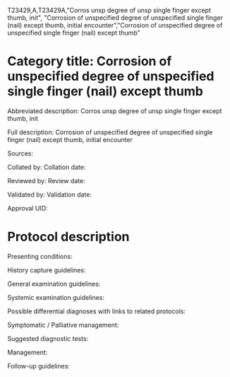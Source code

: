 T23429,A,T23429A,"Corros unsp degree of unsp single finger except thumb, init", "Corrosion of unspecified degree of unspecified single finger (nail) except thumb, initial encounter","Corrosion of unspecified degree of unspecified single finger (nail) except thumb"
# Category title: Corrosion of unspecified degree of unspecified single finger (nail) except thumb

Abbreviated description: Corros unsp degree of unsp single finger except thumb, init

Full description: Corrosion of unspecified degree of unspecified single finger (nail) except thumb, initial encounter

Sources:

Collated by:
Collation date:

Reviewed by:
Review date:

Validated by:
Validation date:

Approval UID:

# Protocol description

Presenting conditions:

History capture guidelines:

General examination guidelines:

Systemic examination guidelines:

Possible differential diagnoses with links to related protocols:

Symptomatic / Palliative management:

Suggested diagnostic tests:

Management:

Follow-up guidelines:

